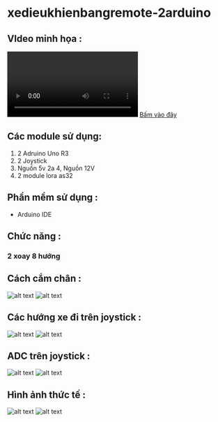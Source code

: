 # xedieukhienbangremote-2arduino
## VIdeo minh họa :
![alt text](https://github.com/dungchivas722/xedieukhienbangremote-2arduino/blob/main/Video/1.mp4)
[Bấm vào đây](Link)
## Các module sử dụng:

1. 2 Adruino Uno R3
2. 2 Joystick
3. Nguồn 5v 2a 
4, Nguồn 12V
5. 2 module lora as32

## Phần mềm sử dụng : 

- Arduino IDE

## Chức năng :
### 2 xoay 8 hướng
## Cách cắm chân :
![alt text](https://github.com/dungchivas722/xedieukhienbangremote-2arduino/blob/main/Picture/5.jpg)
![alt text](https://github.com/dungchivas722/xedieukhienbangremote-2arduino/blob/main/Picture/6.jpg)
## Các hướng xe đi trên joystick :
![alt text](https://github.com/dungchivas722/xedieukhienbangremote-2arduino/blob/main/Picture/1.png)
![alt text](https://github.com/dungchivas722/xedieukhienbangremote-2arduino/blob/main/Picture/2.png)
## ADC trên joystick :
![alt text](https://github.com/dungchivas722/xedieukhienbangremote-2arduino/blob/main/Picture/3.jpg)
![alt text](https://github.com/dungchivas722/xedieukhienbangremote-2arduino/blob/main/Picture/4.jpg)
## Hình ảnh thức tế :
![alt text](https://github.com/dungchivas722/xedieukhienbangremote-2arduino/blob/main/Picture/7.jpg)
![alt text](https://github.com/dungchivas722/xedieukhienbangremote-2arduino/blob/main/Picture/8.jpg)
